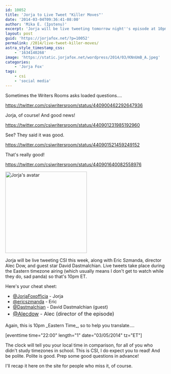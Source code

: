 ```yaml
---
id: 10052
title: 'Jorja to Live Tweet "Killer Moves"'
date: '2014-03-04T09:36:41-08:00'
author: 'Mika E. (Ipstenu)'
excerpt: 'Jorja will be live tweeting tomorrow night''s episode at 10pm ET.'
layout: post
guid: 'https://jorjafox.net/?p=10052'
permalink: /2014/live-tweet-killer-moves/
astra_style_timestamp_css:
    - '1634140268'
image: 'https://static.jorjafox.net/wordpress/2014/03/KNnUmB_A.jpeg'
categories:
    - 'Jorja Fox'
tags:
    - csi
    - 'social media'
---
```


Sometimes the Writers Rooms asks loaded questions....

https://twitter.com/csiwritersroom/status/440900462292647936

Jorja, of course! And good news!

https://twitter.com/csiwritersroom/status/440901231985192960

See? They said it was good.

https://twitter.com/csiwritersroom/status/440901521459249152

That's really good!

https://twitter.com/csiwritersroom/status/440901640082558976

<a href="https://twitter.com/JorjaFoxofficia"><img class="alignright size-full wp-image-10054" title="Jorja's avatar" alt="Jorja's avatar" src="//static.jorjafox.net/wordpress/2014/03/KNnUmB_A.jpeg" width="256" height="256" /></a>

Jorja will be live tweeting CSI this week, along with Eric Szmanda, director Alec Dow, and guest star David Dastmalchian. Live tweets take place during the Eastern timezone airing (which usually means I don't get to watch while they do, sad panda) so that's 10pm ET.

Here's your cheat sheet:
<ul>
	<li><a href="https://twitter.com/JorjaFoxofficia">@JorjaFoxofficia</a> - Jorja</li>
	<li><a href="https://twitter.com/ericszmanda">@ericszmanda</a> - Eric</li>
	<li><a href="https://twitter.com/Dastmalchian">@Dastmalchian</a> - David Dastmalchian (guest)</li>
	<li><a style="line-height: 1.7; font-size: 1rem;" href="https://twitter.com/Alecdow">@Alecdow</a><span style="line-height: 1.7; font-size: 1rem;"> - Alec (director of the episode)</span></li>
</ul>
Again, this is 10pm _Eastern Time_, so to help you translate....

[eventtime time="22:00" length="1" date="03/05/2014" tz="ET"]

The clock will tell you your local time in comparison, for all of you who didn't study timezones in school. This is CSI, I do expect you to read! And be polite. Polite is good. Prep some good questions in advance!

I'll recap it here on the site for people who miss it, of course.

